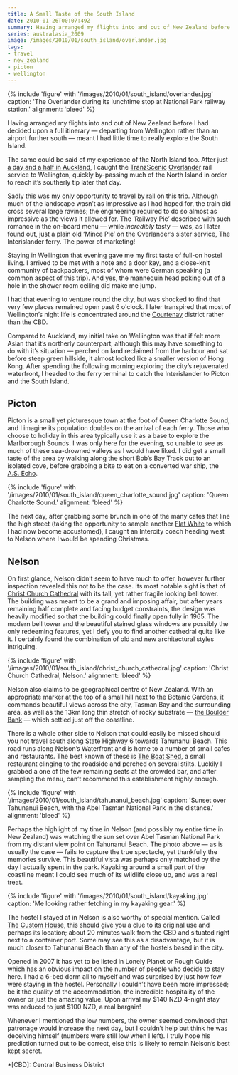 ```yaml
---
title: A Small Taste of the South Island
date: 2010-01-26T00:07:49Z
summary: Having arranged my flights into and out of New Zealand before deciding upon an itinerary, meant I had little time to really explore the South Island.
series: australasia_2009
image: /images/2010/01/south_island/overlander.jpg
tags:
- travel
- new_zealand
- picton
- wellington
---
```

{% include 'figure' with '/images/2010/01/south_island/overlander.jpg'
  caption: 'The Overlander during its lunchtime stop at National Park railway station.'
  alignment: 'bleed'
%}

Having arranged my flights into and out of New Zealand before I had decided upon a full itinerary — departing from Wellington rather than an airport further south — meant I had little time to really explore the South Island.

The same could be said of my experience of the North Island too. After just [a day and a half in Auckland][1], I caught the [TranzScenic][2] [Overlander][3] rail service to Wellington, quickly by-passing much of the North Island in order to reach it’s southerly tip later that day.

Sadly this was my only opportunity to travel by rail on this trip. Although much of the landscape wasn’t as impressive as I had hoped for, the train did cross several large ravines; the engineering required to do so almost as impressive as the views it allowed for. The ‘Railway Pie’ described with such romance in the on-board menu — while *incredibly* tasty — was, as I later found out, just a plain old ‘Mince Pie’ on the Overlander’s sister service, The Interislander ferry. The power of marketing!

Staying in Wellington that evening gave me my first taste of full-on hostel living. I arrived to be met with a note and a door key, and a close-knit community of backpackers, most of whom were German speaking (a common aspect of this trip). And yes, the mannequin head poking out of a hole in the shower room ceiling did make me jump.

I had that evening to venture round the city, but was shocked to find that very few places remained open past 6 o'clock. I later transpired that most of Wellington’s night life is concentrated around the [Courtenay][4] district rather than the CBD.

Compared to Auckland, my initial take on Wellington was that if felt more Asian that it’s northerly counterpart, although this may have something to do with it’s situation — perched on land reclaimed from the harbour and sat before steep green hillside, it almost looked like a smaller version of Hong Kong. After spending the following morning exploring the city’s rejuvenated waterfront, I headed to the ferry terminal to catch the Interislander to Picton and the South Island.

## Picton

Picton is a small yet picturesque town at the foot of Queen Charlotte Sound, and I imagine its population doubles on the arrival of each ferry. Those who choose to holiday in this area typically use it as a base to explore the Marlborough Sounds. I was only here for the evening, so unable to see as much of these sea-drowned valleys as I would have liked. I did get a small taste of the area by walking along the short Bob’s Bay Track out to an isolated cove, before grabbing a bite to eat on a converted war ship, the [A.S. Echo][5].

{% include 'figure' with '/images/2010/01/south_island/queen_charlotte_sound.jpg'
  caption: 'Queen Charlotte Sound.'
  alignment: 'bleed'
%}

The next day, after grabbing some brunch in one of the many cafes that line the high street (taking the opportunity to sample another [Flat White][6] to which I had now become accustomed), I caught an Intercity coach heading west to Nelson where I would be spending Christmas.

## Nelson

On first glance, Nelson didn’t seem to have much to offer, however further inspection revealed this not to be the case. Its most notable sight is that of [Christ Church Cathedral][7] with its tall, yet rather fragile looking bell tower. The building was meant to be a grand and imposing affair, but after years remaining half complete and facing budget constraints, the design was heavily modified so that the building could finally open fully in 1965. The modern bell tower and the beautiful stained glass windows are possibly the only redeeming features, yet I defy you to find another cathedral quite like it. I certainly found the combination of old and new architectural styles intriguing.

{% include 'figure' with '/images/2010/01/south_island/christ_church_cathedral.jpg'
  caption: 'Christ Church Cathedral, Nelson.'
  alignment: 'bleed'
%}

Nelson also claims to be geographical centre of New Zealand. With an appropriate marker at the top of a small hill next to the Botanic Gardens, it commands beautiful views across the city, Tasman Bay and the surrounding area, as well as the 13km long thin stretch of rocky substrate — [the Boulder Bank][8] — which settled just off the coastline.

There is a whole other side to Nelson that could easily be missed should you not travel south along State Highway 6 towards Tahunanui Beach. This road runs along Nelson’s Waterfront and is home to a number of small cafes and restaurants. The best known of these is [The Boat Shed][9], a small restaurant clinging to the roadside and perched on several stilts. Luckily I grabbed a one of the few remaining seats at the crowded bar, and after sampling the menu, can’t recommend this establishment highly enough.

{% include 'figure' with '/images/2010/01/south_island/tahunanui_beach.jpg'
  caption: 'Sunset over Tahunanui Beach, with the Abel Tasman National Park in the distance.'
  alignment: 'bleed'
%}

Perhaps the highlight of my time in Nelson (and possibly my entire time in New Zealand) was watching the sun set over Abel Tasman National Park from my distant view point on Tahunanui Beach. The photo above — as is usually the case — fails to capture the true spectacle, yet thankfully the memories survive. This beautiful vista was perhaps only matched by the day I actually spent in the park. Kayaking around a small part of the coastline meant I could see much of its wildlife close up, and was a real treat.

{% include 'figure' with '/images/2010/01/south_island/kayaking.jpg'
  caption: 'Me looking rather fetching in my kayaking gear.'
%}

The hostel I stayed at in Nelson is also worthy of special mention. Called [The Custom House][10], this should give you a clue to its original use and perhaps its location; about 20 minutes walk from the CBD and situated right next to a container port. Some may see this as a disadvantage, but it is much closer to Tahunanui Beach than any of the hostels based in the city.

Opened in 2007 it has yet to be listed in Lonely Planet or Rough Guide which has an obvious impact on the number of people who decide to stay here. I had a 6-bed dorm all to myself and was surprised by just how few were staying in the hostel. Personally I couldn’t have been more impressed; be it the quality of the accommodation, the incredible hospitality of the owner or just the amazing value. Upon arrival my $140 NZD 4-night stay was reduced to just $100 NZD, a real bargain!

Whenever I mentioned the low numbers, the owner seemed convinced that patronage would increase the next day, but I couldn’t help but think he was deceiving himself (numbers were still low when I left). I truly hope his prediction turned out to be correct, else this is likely to remain Nelson’s best kept secret.

[1]: /2010/01/auckland
[2]: http://www.tranzscenic.co.nz/
[3]: http://www.seat61.com/Overlander.htm
[4]: https://en.wikipedia.org/wiki/Courtenay_Quarter
[5]: http://www.theprow.org.nz/the-scow-echo/
[6]: https://en.wikipedia.org/wiki/Flat_white
[7]: https://en.wikipedia.org/wiki/Christ_Church_Cathedral,_Nelson
[8]: https://en.wikipedia.org/wiki/Boulder_Bank
[9]: http://www.boatshedcafe.co.nz/
[10]: http://www.customhousenelson.co.nz/

*[CBD]: Central Business District
